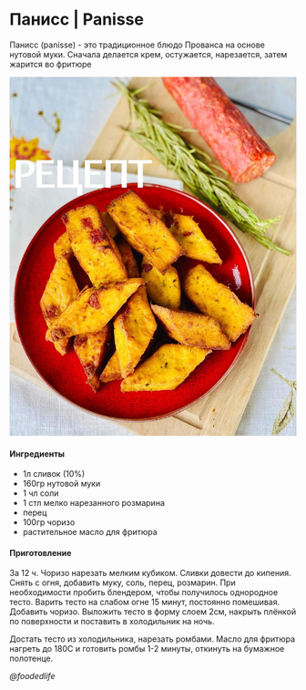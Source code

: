 ﻿---
image: ../pics/178387039_1116898635472798_3834828181319297055_n%20%283%29.jpg
---
# Панисс \| Panisse

Панисс \(panisse\) - это традиционное блюдо Прованса на основе нутовой муки. Сначала делается крем, остужается, нарезается, затем жарится во фритюре

![Panisse](../pics/178387039_1116898635472798_3834828181319297055_n%20%283%29.jpg)

#### Ингредиенты

* 1л сливок \(10%\)
* 160гр нутовой муки
* 1 чл соли
* 1 стл мелко нарезанного розмарина
* перец
* 100гр чоризо
* растительное масло для фритюра

#### Приготовление

За 12 ч. Чоризо нарезать мелким кубиком. Сливки довести до кипения. Снять с огня, добавить муку, соль, перец, розмарин. При необходимости пробить блендером, чтобы получилось однородное тесто. Варить тесто на слабом огне 15 минут, постоянно помешивая. Добавить чоризо. Выложить тесто в форму слоем 2см, накрыть плёнкой по поверхности и поставить в холодильник на ночь.

Достать тесто из холодильника, нарезать ромбами. Масло для фритюра нагреть до 180С и готовить ромбы 1-2 минуты, откинуть на бумажное полотенце.

*@foodedlife*
